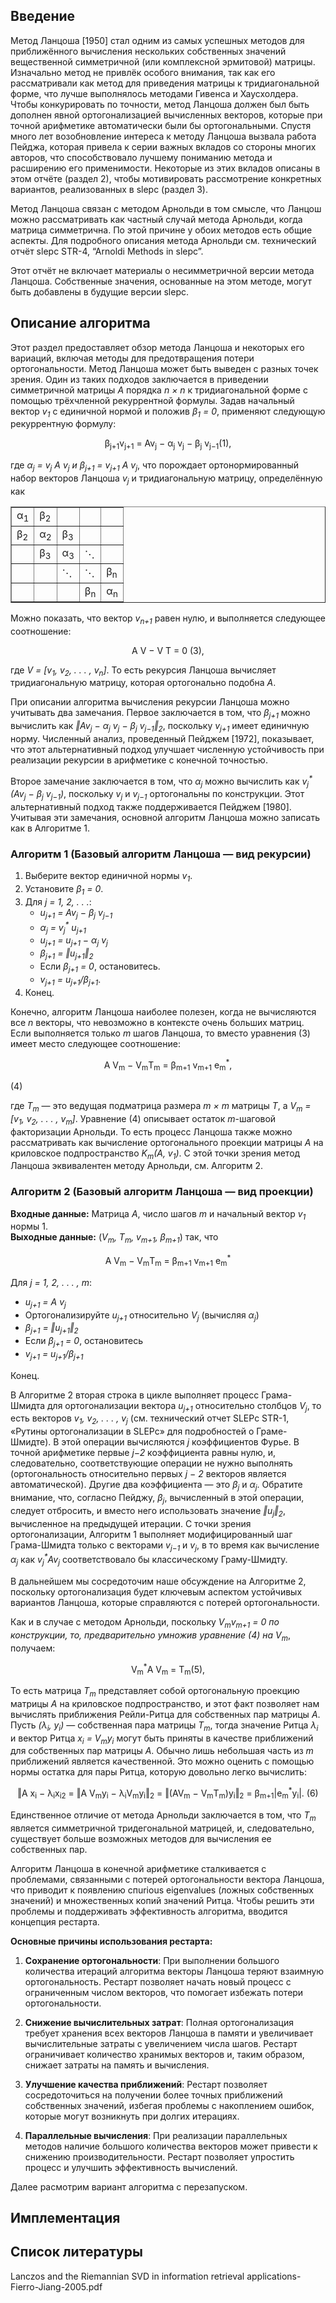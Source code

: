 ## Введение ##
Метод Ланцоша [1950] стал одним из самых успешных методов для приближённого вычисления нескольких собственных значений вещественной симметричной (или комплексной эрмитовой) матрицы. Изначально метод не привлёк особого внимания, так как его рассматривали как метод для приведения матрицы к тридиагональной форме, что лучше выполнялось методами Гивенса и Хаусхолдера. Чтобы конкурировать по точности, метод Ланцоша должен был быть дополнен явной ортогонализацией вычисленных векторов, которые при точной арифметике автоматически были бы ортогональными. Спустя много лет возобновление интереса к методу Ланцоша вызвала работа Пейджа, которая привела к серии важных вкладов со стороны многих авторов, что способствовало лучшему пониманию метода и расширению его применимости. Некоторые из этих вкладов описаны в этом отчёте (раздел 2), чтобы мотивировать рассмотрение конкретных вариантов, реализованных в slepc (раздел 3).

Метод Ланцоша связан с методом Арнольди в том смысле, что Ланцош можно рассматривать как частный случай метода Арнольди, когда матрица симметрична. По этой причине у обоих методов есть общие аспекты. Для подробного описания метода Арнольди см. технический отчёт slepc STR-4, “Arnoldi Methods in slepc”.

Этот отчёт не включает материалы о несимметричной версии метода Ланцоша. Собственные значения, основанные на этом методе, могут быть добавлены в будущие версии slepc.

## Описание алгоритма ##
Этот раздел предоставляет обзор метода Ланцоша и некоторых его вариаций, включая методы для предотвращения потери ортогональности.
Метод Ланцоша может быть выведен с разных точек зрения. Один из таких подходов заключается в приведении симметричной матрицы <i>A</i> порядка <i>n × n</i> к тридиагональной форме с помощью трёхчленной рекуррентной формулы. Задав начальный вектор <i>v<sub>1</sub></i> с единичной нормой и положив <i>β<sub>1</sub> = 0</i>, применяют следующую рекуррентную формулу:

<p align="center">β<sub>j+1</sub>v<sub>j+1</sub> = Av<sub>j</sub> − α<sub>j</sub> v<sub>j</sub> − β<sub>j</sub> v<sub>j−1</sub>(1),</p>

где <i>α<sub>j</sub> = v<sub>j</sub><sup>*</sup> A v<sub>j</sub></i> и <i>β<sub>j+1</sub> = v<sub>j+1</sub><sup>*</sup> A v<sub>j</sub></i>, что порождает ортонормированный набор векторов Ланцоша <i>v<sub>j</sub></i> и тридиагональную матрицу, определённую как

<table border="1" cellpadding="5" cellspacing="0">
  <tr>
    <td>α<sub>1</sub></td>
    <td>β<sub>2</sub></td>
    <td></td>
    <td></td>
    <td></td>
  </tr>
  <tr>
    <td>β<sub>2</sub></td>
    <td>α<sub>2</sub></td>
    <td>β<sub>3</sub></td>
    <td></td>
    <td></td>
  </tr>
  <tr>
    <td></td>
    <td>β<sub>3</sub></td>
    <td>α<sub>3</sub></td>
    <td>⋱</td>
    <td></td>
  </tr>
  <tr>
    <td></td>
    <td></td>
    <td>⋱</td>
    <td>⋱</td>
    <td>β<sub>n</sub></td>
  </tr>
  <tr>
    <td></td>
    <td></td>
    <td></td>
    <td>β<sub>n</sub></td>
    <td>α<sub>n</sub></td>
  </tr>
</table>


Можно показать, что вектор <i>v<sub>n+1</sub></i> равен нулю, и выполняется следующее соотношение:
<p align="center">A V − V T = 0 (3),</p>

где <i>V = [v<sub>1</sub>, v<sub>2</sub>, . . . , v<sub>n</sub>]</i>. То есть рекурсия Ланцоша вычисляет тридиагональную матрицу, которая ортогонально подобна <i>A</i>.

При описании алгоритма вычисления рекурсии Ланцоша можно учитывать два замечания. Первое заключается в том, что <i>β<sub>j+1</sub></i> можно вычислить как <i>‖Av<sub>j</sub> − α<sub>j</sub> v<sub>j</sub> − β<sub>j</sub> v<sub>j−1</sub>‖<sub>2</sub></i>, поскольку <i>v<sub>j+1</sub></i> имеет единичную норму. Численный анализ, проведенный Пейджем [1972], показывает, что этот альтернативный подход улучшает численную устойчивость при реализации рекурсии в арифметике с конечной точностью. 

Второе замечание заключается в том, что <i>α<sub>j</sub></i> можно вычислить как <i>v<sub>j</sub><sup>*</sup>(Av<sub>j</sub> − β<sub>j</sub> v<sub>j−1</sub>)</i>, поскольку <i>v<sub>j</sub></i> и <i>v<sub>j−1</sub></i> ортогональны по конструкции. Этот альтернативный подход также поддерживается Пейджем [1980]. Учитывая эти замечания, основной алгоритм Ланцоша можно записать как в Алгоритме 1.

### Алгоритм 1 (Базовый алгоритм Ланцоша — вид рекурсии)

1. Выберите вектор единичной нормы <i>v<sub>1</sub></i>.
2. Установите <i>β<sub>1</sub> = 0</i>.
3. Для <i>j = 1, 2, . . .</i>:
   - <i>u<sub>j+1</sub> = Av<sub>j</sub> − β<sub>j</sub> v<sub>j−1</sub></i>
   - <i>α<sub>j</sub> = v<sub>j</sub><sup>*</sup> u<sub>j+1</sub></i>
   - <i>u<sub>j+1</sub> = u<sub>j+1</sub> − α<sub>j</sub> v<sub>j</sub></i>
   - <i>β<sub>j+1</sub> = ‖u<sub>j+1</sub>‖<sub>2</sub></i>
   - Если <i>β<sub>j+1</sub> = 0</i>, остановитесь.
   - <i>v<sub>j+1</sub> = u<sub>j+1</sub>/β<sub>j+1</sub></i>.
4. Конец.

Конечно, алгоритм Ланцоша наиболее полезен, когда не вычисляются все <i>n</i> векторы, что невозможно в контексте очень больших матриц. Если выполняется только <i>m</i> шагов Ланцоша, то вместо уравнения (3) имеет место следующее соотношение:

<p align="center">A V<sub>m</sub> − V<sub>m</sub>T<sub>m</sub> = β<sub>m+1</sub> v<sub>m+1</sub> e<sub>m</sub><sup>*</sup>,</p> (4)

где <i>T<sub>m</sub></i> — это ведущая подматрица размера <i>m × m</i> матрицы <i>T</i>, а <i>V<sub>m</sub> = [v<sub>1</sub>, v<sub>2</sub>, . . . , v<sub>m</sub>]</i>. Уравнение (4) описывает остаток <i>m</i>-шаговой факторизации Арнольди. То есть процесс Ланцоша также можно рассматривать как вычисление ортогонального проекции матрицы <i>A</i> на криловское подпространство <i>K<sub>m</sub>(A, v<sub>1</sub>)</i>. С этой точки зрения метод Ланцоша эквивалентен методу Арнольди, см. Алгоритм 2.

### Алгоритм 2 (Базовый алгоритм Ланцоша — вид проекции)

**Входные данные:** Матрица <i>A</i>, число шагов <i>m</i> и начальный вектор <i>v<sub>1</sub></i> нормы 1.  
**Выходные данные:** (<i>V<sub>m</sub>, T<sub>m</sub>, v<sub>m+1</sub>, β<sub>m+1</sub></i>) так, что 

<p align="center">A V<sub>m</sub> − V<sub>m</sub>T<sub>m</sub> = β<sub>m+1</sub> v<sub>m+1</sub> e<sub>m</sub><sup>*</sup></p>

Для <i>j = 1, 2, . . . , m</i>:
- <i>u<sub>j+1</sub> = A v<sub>j</sub></i>
- Ортогонализируйте <i>u<sub>j+1</sub></i> относительно <i>V<sub>j</sub></i> (вычисляя <i>α<sub>j</sub></i>)
- <i>β<sub>j+1</sub> = ‖u<sub>j+1</sub>‖<sub>2</sub></i>
- Если <i>β<sub>j+1</sub> = 0</i>, остановитесь
- <i>v<sub>j+1</sub> = u<sub>j+1</sub>/β<sub>j+1</sub></i>

Конец.

В Алгоритме 2 вторая строка в цикле выполняет процесс Грама-Шмидта для ортогонализации вектора <i>u<sub>j+1</sub></i> относительно столбцов <i>V<sub>j</sub></i>, то есть векторов <i>v<sub>1</sub>, v<sub>2</sub>, . . . , v<sub>j</sub></i> (см. технический отчет SLEPc STR-1, «Рутины ортогонализации в SLEPc» для подробностей о Граме-Шмидте). В этой операции вычисляются <i>j</i> коэффициентов Фурье. В точной арифметике первые <i>j−2</i> коэффициента равны нулю, и, следовательно, соответствующие операции не нужно выполнять (ортогональность относительно первых <i>j − 2</i> векторов является автоматической). Другие два коэффициента — это <i>β<sub>j</sub></i> и <i>α<sub>j</sub></i>. Обратите внимание, что, согласно Пейджу, <i>β<sub>j</sub></i>, вычисленный в этой операции, следует отбросить, и вместо него использовать значение <i>‖u<sub>j</sub>‖<sub>2</sub></i>, вычисленное на предыдущей итерации. С точки зрения ортогонализации, Алгоритм 1 выполняет модифицированный шаг Грама-Шмидта только с векторами <i>v<sub>j−1</sub></i> и <i>v<sub>j</sub></i>, в то время как вычисление <i>α<sub>j</sub></i> как <i>v<sub>j</sub><sup>*</sup>Av<sub>j</sub></i> соответствовало бы классическому Граму-Шмидту.

В дальнейшем мы сосредоточим наше обсуждение на Алгоритме 2, поскольку ортогонализация будет ключевым аспектом устойчивых вариантов Ланцоша, которые справляются с потерей ортогональности.

Как и в случае с методом Арнольди, поскольку <i>V<sub>m</sub><sup>*</sup>v<sub>m+1</sub> = 0</i> по конструкции, то, предварительно умножив уравнение (4) на <i>V<sub>m</sub><sup>*</sup></i>, получаем:

<p align="center">V<sub>m</sub><sup>*</sup>A V<sub>m</sub> = T<sub>m</sub>(5),</p>
То есть матрица <i>T<sub>m</sub></i> представляет собой ортогональную проекцию матрицы <i>A</i> на криловское подпространство, и этот факт позволяет нам вычислять приближения Рейли-Ритца для собственных пар матрицы <i>A</i>. Пусть <i>(λ<sub>i</sub>, y<sub>i</sub>)</i> — собственная пара матрицы <i>T<sub>m</sub></i>, тогда значение Ритца <i>λ<sub>i</sub></i> и вектор Ритца <i>x<sub>i</sub> = V<sub>m</sub>y<sub>i</sub></i> могут быть приняты в качестве приближений для собственных пар матрицы <i>A</i>. Обычно лишь небольшая часть из <i>m</i> приближений является качественной. Это можно оценить с помощью нормы остатка для пары Ритца, которую довольно легко вычислить:

<p align="center">‖A x<sub>i</sub> − λ<sub>i</sub>x<sub>i</sub}‖<sub>2</sub> = ‖A V<sub>m</sub>y<sub>i</sub> − λ<sub>i</sub>V<sub>m</sub>y<sub>i</sub>‖<sub>2</sub> = ‖(AV<sub>m</sub> − V<sub>m</sub>T<sub>m</sub>)y<sub>i</sub>‖<sub>2</sub> = β<sub>m+1</sub>|e<sub>m</sub><sup>*</sup>y<sub>i</sub>|. (6)</p>

Единственное отличие от метода Арнольди заключается в том, что <i>T<sub>m</sub></i> является симметричной тридегональной матрицей, и, следовательно, существует больше возможных методов для вычисления ее собственных пар.

Алгоритм Ланцоша в конечной арифметике сталкивается с проблемами, связанными с потерей ортогональности вектора Ланцоша, что приводит к появлению спurious eigenvalues (ложных собственных значений) и множественных копий значений Ритца. Чтобы решить эти проблемы и поддерживать эффективность алгоритма, вводится концепция рестарта. 

**Основные причины использования рестарта:**

1. **Сохранение ортогональности**: При выполнении большого количества итераций алгоритма векторы Ланцоша теряют взаимную ортогональность. Рестарт позволяет начать новый процесс с ограниченным числом векторов, что помогает избежать потери ортогональности.

2. **Снижение вычислительных затрат**: Полная ортогонализация требует хранения всех векторов Ланцоша в памяти и увеличивает вычислительные затраты с увеличением числа шагов. Рестарт ограничивает количество хранимых векторов и, таким образом, снижает затраты на память и вычисления.

3. **Улучшение качества приближений**: Рестарт позволяет сосредоточиться на получении более точных приближений собственных значений, избегая проблемы с накоплением ошибок, которые могут возникнуть при долгих итерациях.

4. **Параллельные вычисления**: При реализации параллельных методов наличие большого количества векторов может привести к снижению производительности. Рестарт позволяет упростить процесс и улучшить эффективность вычислений.

Далее расмотрим вариант алгоритма с перезапуском.



## Имплементация ##
## Список литературы ##
Lanczos and the Riemannian SVD in information retrieval applications-Fierro-Jiang-2005.pdf